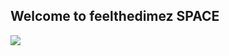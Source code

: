 ## Welcome to feelthedimez SPACE

<!--
**feelthedimez/feelthedimez** is a ✨ _special_ ✨ repository because its `README.md` (this file) appears on your GitHub profile.

Here are some ideas to get you started:

- 🔭 I’m currently working on ...
- 🌱 I’m currently learning ...
- 👯 I’m looking to collaborate on ...
- 🤔 I’m looking for help with ...
- 💬 Ask me about ...
- 📫 How to reach me: ...
- 😄 Pronouns: ...
- ⚡ Fun fact: ...
-->

<img src="https://github-readme-stats.vercel.app/api?username=feelthedimez&show_icons=true&theme=radical&title_color=8E2DE2&text_color=fff&icon_color=8E2DE2">

### 
